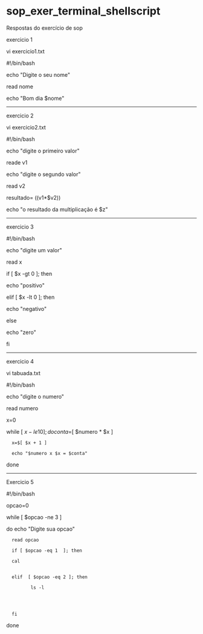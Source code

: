 # sop_exer_terminal_shellscript
Respostas do exercício de sop

exercicio 1

vi exercicio1.txt

#!/bin/bash

echo "Digite o seu nome"

read nome

echo "Bom dia $nome"

__________

exercicio 2

vi exercicio2.txt

#!/bin/bash

echo "digite o primeiro valor"

reade v1

echo "digite o segundo valor"

read v2

resultado= $(($v1*$v2))

echo "o resultado da multiplicação é $z"

__________

exercicio 3

#!/bin/bash

echo "digite um valor"

read x

if [ $x -gt 0 ]; then

   echo "positivo"
 
elif [ $x -lt 0 ]; then

  echo "negativo"
 
 else
 
  echo "zero"
  
fi

__________


exercicio 4

vi tabuada.txt

#!/bin/bash

echo "digite o numero"
 
read numero
 
x=0
 
while [ $x -le 10 ];
do
      conta=$[ $numero * $x ]
 
      x=$[ $x + 1 ]
 
      echo "$numero x $x = $conta"
 
done

__________


Exercicio 5

#!/bin/bash
 
 
opcao=0

while [ $opcao -ne 3 ]

do
      echo "Digite sua opcao"
      
      read opcao
      
      if [ $opcao -eq 1  ]; then
      
      cal
 
 
      elif  [ $opcao -eq 2 ]; then
      
             ls -l
 
 
 
 
      fi
      
done
 
